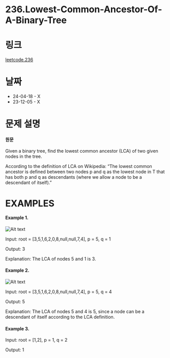 # 236.Lowest-Common-Ancestor-Of-A-Binary-Tree

# 링크
[leetcode.236](https://leetcode.com/problems/lowest-common-ancestor-of-a-binary-tree/?envType=study-plan-v2&envId=leetcode-75)

# 날짜
* 24-04-18 - X
* 23-12-05 - X

# 문제 설명
#### 원문


Given a binary tree, find the lowest common ancestor (LCA) of two given nodes in the tree.


According to the definition of LCA on Wikipedia: “The lowest common ancestor is defined between two nodes p and q as the lowest node in T that has both p and q as descendants (where we allow a node to be a descendant of itself).”


# EXAMPLES
#### Example 1.


![Alt text](https://assets.leetcode.com/uploads/2018/12/14/binarytree.png)


Input: root = [3,5,1,6,2,0,8,null,null,7,4], p = 5, q = 1


Output: 3


Explanation: The LCA of nodes 5 and 1 is 3.


#### Example 2.


![Alt text](https://assets.leetcode.com/uploads/2018/12/14/binarytree.png)


Input: root = [3,5,1,6,2,0,8,null,null,7,4], p = 5, q = 4


Output: 5


Explanation: The LCA of nodes 5 and 4 is 5, since a node can be a descendant of itself according to the LCA definition.


#### Example 3.


Input: root = [1,2], p = 1, q = 2


Output: 1